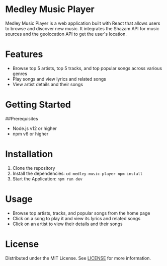 # Medley Music Player
Medley Music Player is a web application built with React that allows users to browse and discover new music. It integrates the Shazam API for music sources and the geolocation API to get the user's location.

# Features
- Browse top 5 artists, top 5 tracks, and top popular songs across various genres
- Play songs and view lyrics and related songs
- View artist details and their songs

# Getting Started
##Prerequisites
- Node.js v12 or higher
- npm v6 or higher

# Installation
1. Clone the repository
2. Install the dependencies: 
`cd medley-music-player
npm install`
3. Start the Application: `npm run dev`

# Usage
- Browse top artists, tracks, and popular songs from the home page
- Click on a song to play it and view its lyrics and related songs
- Click on an artist to view their details and their songs

# License
Distributed under the MIT License. See [LICENSE](LICENSE.md) for more information.
